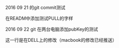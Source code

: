 ﻿2016 09 21 的git commit测试

在READM中添加测试PULL的字样

2016 09 22 git 在两台电脑添加pubKey的测试

这一行是在DELL上的修改（macbook的修改已经推送）